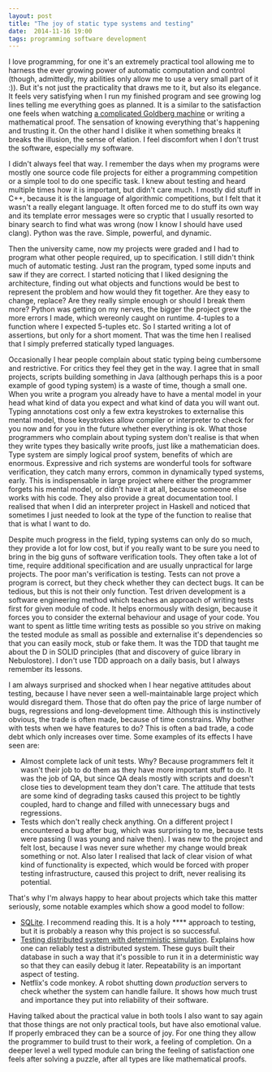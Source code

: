 ```yaml
---
layout: post
title: "The joy of static type systems and testing"
date:  2014-11-16 19:00
tags: programming software development
---
```

I love programming, for one it's an extremely practical tool allowing me to
harness the ever growing power of automatic computation and control (though,
admittedly, my abilities only allow me to use a very small part of it :)). But
it's not just the practicality that draws me to it, but also its elegance. It
feels very satisfying when I run my finished program and see growing log lines
telling me everything goes as planned. It is a similar to the satisfaction one
feels when watching [a complicated Goldberg machine][legogoldberg] or writing a
mathematical proof.  The sensation of knowing everything that's happening and
trusting it. On the other hand I dislike it when something breaks it breaks the
illusion, the sense of elation. I feel discomfort when I don't trust the
software, especially my software.

I didn't always feel that way. I remember the days when my programs were mostly
one source code file projects for either a programming competition or a simple
tool to do one specific task. I knew about testing and heard multiple times how
it is important, but didn't care much. I mostly did stuff in C++, because it is
the language of algorithmic competitions, but I felt that it wasn't a really
elegant language. It often forced me to do stuff its own way and its template
error messages were so cryptic that I usually resorted to binary search to find
what was wrong (now I know I should have used clang). Python was the rave.
Simple, powerful, and dynamic.

Then the university came, now my projects were graded and I had to program what
other people required, up to specification. I still didn't think much of
automatic testing. Just ran the program, typed some inputs and saw if they are
correct. I started noticing that I liked designing the architecture, finding out
what objects and functions would be best to represent the problem and how would
they fit together. Are they easy to change, replace?  Are they really simple
enough or should I break them more? Python was getting on my nerves, the bigger
the project grew the more errors I made, which wereonly caught on runtime.
4-tuples to a function where I expected 5-tuples etc. So I started writing a lot
of assertions, but only for a short moment. That was the time hen I realised
that I simply preferred statically typed languages.

Occasionally I hear people complain about static typing being cumbersome and
restrictive. For critics they feel they get in the way. I agree that in small
projects, scripts building something in Java (although perhaps this is a poor
example of good typing system) is a waste of time, though a small one. When you
write a program you already have to have a mental model in your head what kind
of data you expect and what kind of data you will want out. Typing annotations
cost only a few extra keystrokes to externalise this mental model, those
keystrokes allow compiler or interpreter to check for you now and for you in the
future whether everything is ok. What those programmers who complain about
typing system don't realise is that when they write types they basically write
proofs, just like a mathematician does. Type system are simply logical proof
system, benefits of which are enormous. Expressive and rich systems are
wonderful tools for software verification, they catch many errors, common in
dynamically typed systems, early. This is indispensable in large project where
either the programmer forgets his mental model, or didn't have it at all,
because someone else works with his code. They also provide a great
documentation tool. I realised that when I did an interpreter project in Haskell
and noticed that sometimes I just needed to look at the type of the function to
realise that that is what I want to do.

Despite much progress in the field, typing systems can only do so much, they
provide a lot for low cost, but if you really want to be sure you need to bring
in the big guns of software verification tools. They often take a lot of time,
require additional specification and are usually unpractical for large projects.
The poor man's verification is testing. Tests can not prove a program is
correct, but they check whether they can dectect bugs. It can be tedious, but
this is not their only function. Test driven development is a software
engineering method which teaches an approach of writing tests first for given
module of code. It helps enormously with design, because it forces you to
consider the external behaviour and usage of your code. You want to spent as
little time writing tests as possible so you strive on making the tested module
as small as possible and externalise it's dependencies so that you can easily
mock, stub or fake them. It was the TDD that taught me about the D in SOLID
principles (that and discovery of guice library in Nebulostore). I don't use TDD
approach on a daily basis, but I always remember its lessons.

I am always surprised and shocked when I hear negative attitudes about testing,
because I have never seen a well-maintainable large project which would
disregard them. Those that do often pay the price of large number of bugs,
regressions and long-development time. Although this is instinctively obvious,
the trade is often made, because of time constrains. Why bother with tests when
we have features to do? This is often a bad trade, a code debt which only
increases over time. Some examples of its effects I have seen are:

* Almost complete lack of unit tests. Why? Because programmers felt it wasn't
  their job to do them as they have more important stuff to do. It was the job
  of QA, but since QA deals mostly with scripts and doesn't close ties
  to development team they don't care. The attitude that tests are some kind of
  degrading tasks caused this project to be tightly coupled, hard to change and
  filled with unnecessary bugs and regressions.
* Tests which don't really check anything. On a different project I encountered
  a bug after bug, which was surprising to me, because
  tests were passing (I was young and naive then). I was new to the project and
  felt lost, because I was never sure whether my change would break something or
  not. Also later I realised that lack of clear vision of what kind of
  functionality is expected, which would be forced with proper testing
  infrastructure, caused this project to drift, never realising its potential.

That's why I'm always happy to hear about projects which take this matter
seriously, some notable examples which show a good model to follow:

* [SQLite][sqlite]. I recommend reading this. It is a holy \*\*\*\*
approach to testing, but it is probably a reason why this project is so
successful.
* [Testing distributed system with deterministic simulation][simulation].
Explains how one can reliably test a distributed system. These guys built their
database in such a way that it's possible to run it in a deterministic way so
that they can easily debug it later. Repeatability is an important aspect of
testing.
* Netflix's code monkey. A robot shutting down *production* servers to check
whether the system can handle failure. It shows how much trust and importance
they put into reliability of their software.

Having talked about the practical value in both tools I also want to say again
that those things are not only practical tools, but have also emotional value.
If properly embraced they can be a source of joy. For one thing they allow the
programmer to build trust to their work, a feeling of completion. On a deeper
level a well typed module can bring the feeling of satisfaction one feels after
solving a puzzle, after all types are like mathematical proofs.

[legogoldberg]: https://www.youtube.com/watch?v=sUtS52lqL5w
[sqlite]: https://www.sqlite.org/testing.html
[simulation]: https://www.youtube.com/watch?v=4fFDFbi3toc
